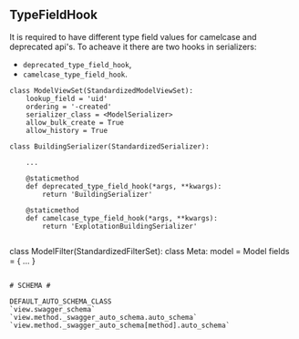## TypeFieldHook

It is required to have different type field values for camelcase and deprecated
api's. To acheave it there are two hooks in serializers:

- `deprecated_type_field_hook`,
- `camelcase_type_field_hook`.


```
class ModelViewSet(StandardizedModelViewSet):
    lookup_field = 'uid'
    ordering = '-created'
    serializer_class = <ModelSerializer>
    allow_bulk_create = True
    allow_history = True

class BuildingSerializer(StandardizedSerializer):

    ...
    
    @staticmethod
    def deprecated_type_field_hook(*args, **kwargs):
        return 'BuildingSerializer'
    
    @staticmethod
    def camelcase_type_field_hook(*args, **kwargs):
        return 'ExplotationBuildingSerializer'
    

```
class ModelFilter(StandardizedFilterSet):
    class Meta:
        model = Model
        fields = {
            ...
        }
```

# SCHEMA #

DEFAULT_AUTO_SCHEMA_CLASS
`view.swagger_schema`
`view.method._swagger_auto_schema.auto_schema`
`view.method._swagger_auto_schema[method].auto_schema`